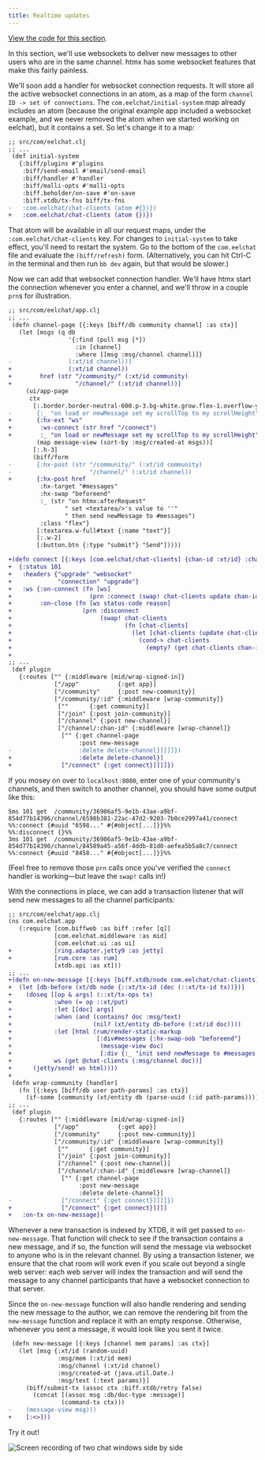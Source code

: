 ```yaml
---
title: Realtime updates
---
```


[View the code for this section](https://github.com/jacobobryant/eelchat/commit/635e67e4d56ac830eed0dc5d2e6f50f80d5c277d).

In this section, we'll use websockets to deliver new messages to other users
who are in the same channel. htmx has some websocket features that make this
fairly painless.

We'll soon add a handler for websocket connection requests. It will store all
the active websocket connections in an atom, as a map of the form
`channel ID -> set of connections`. The `com.eelchat/initial-system`
map already includes an atom (because the original example app included a
websocket example, and we never removed the atom when we started working on
eelchat), but it contains a set. So let's change it to a map:

```diff
;; src/com/eelchat.clj
;; ...
 (def initial-system
   {:biff/plugins #'plugins
    :biff/send-email #'email/send-email
    :biff/handler #'handler
    :biff/malli-opts #'malli-opts
    :biff.beholder/on-save #'on-save
    :biff.xtdb/tx-fns biff/tx-fns
-   :com.eelchat/chat-clients (atom #{})})
+   :com.eelchat/chat-clients (atom {})})
```

That atom will be available in all our request maps, under the
`:com.eelchat/chat-clients` key. For changes to `initial-system` to take
effect, you'll need to restart the system. Go to the bottom of the `com.eelchat`
file and evaluate the `(biff/refresh)` form. (Alternatively, you can
hit Ctrl-C in the terminal and then run `bb dev` again, but that would be
slower.)

Now we can add that websocket connection handler. We'll have htmx start the
connection whenever you enter a channel, and we'll throw in a couple `prn`s for
illustration.

```diff
;; src/com/eelchat/app.clj
;; ...
 (defn channel-page [{:keys [biff/db community channel] :as ctx}]
   (let [msgs (q db
                 '{:find (pull msg [*])
                   :in [channel]
                   :where [[msg :msg/channel channel]]}
-                (:xt/id channel))]
+                (:xt/id channel))
+        href (str "/community/" (:xt/id community)
+                  "/channel/" (:xt/id channel))]
     (ui/app-page
      ctx
       [:.border.border-neutral-600.p-3.bg-white.grow.flex-1.overflow-y-auto#messages
-       {:_ "on load or newMessage set my scrollTop to my scrollHeight"}
+       {:hx-ext "ws"
+        :ws-connect (str href "/connect")
+        :_ "on load or newMessage set my scrollTop to my scrollHeight"}
        (map message-view (sort-by :msg/created-at msgs))]
       [:.h-3]
       (biff/form
-       {:hx-post (str "/community/" (:xt/id community)
-                      "/channel/" (:xt/id channel))
+       {:hx-post href
         :hx-target "#messages"
         :hx-swap "beforeend"
         :_ (str "on htmx:afterRequest"
                " set <textarea/>'s value to ''"
                " then send newMessage to #messages")
         :class "flex"}
        [:textarea.w-full#text {:name "text"}]
        [:.w-2]
        [:button.btn {:type "submit"} "Send"]))))

+(defn connect [{:keys [com.eelchat/chat-clients] {chan-id :xt/id} :channel :as ctx}]
+  {:status 101
+   :headers {"upgrade" "websocket"
+             "connection" "upgrade"}
+   :ws {:on-connect (fn [ws]
+                      (prn :connect (swap! chat-clients update chan-id (fnil conj #{}) ws)))
+        :on-close (fn [ws status-code reason]
+                    (prn :disconnect
+                         (swap! chat-clients
+                                (fn [chat-clients]
+                                  (let [chat-clients (update chat-clients chan-id disj ws)]
+                                    (cond-> chat-clients
+                                      (empty? (get chat-clients chan-id)) (dissoc chan-id)))))))}})
+
;; ...
 (def plugin
   {:routes ["" {:middleware [mid/wrap-signed-in]}
             ["/app"           {:get app}]
             ["/community"     {:post new-community}]
             ["/community/:id" {:middleware [wrap-community]}
              [""      {:get community}]
              ["/join" {:post join-community}]
              ["/channel" {:post new-channel}]
              ["/channel/:chan-id" {:middleware [wrap-channel]}
               ["" {:get channel-page
                    :post new-message
-                   :delete delete-channel}]]]]})
+                   :delete delete-channel}]
+              ["/connect" {:get connect}]]]]})
```

If you mosey on over to `localhost:8080`, enter one of your community's
channels, and then switch to another channel, you should have some output like
this:

```plaintext
5ms 101 get  /community/36906af5-9e1b-43ae-a9bf-854d77b14396/channel/6598b381-22ac-47d2-9203-7b0ce2997a41/connect
%%:connect {#uuid "6598..." #{#object[...]}}%%
%%:disconnect {}%%
3ms 101 get  /community/36906af5-9e1b-43ae-a9bf-854d77b14396/channel/84589a45-a56f-4ddb-81d0-aefea5b5a8c7/connect
%%:connect {#uuid "8458..." #{#object[...]}}%%
```

(Feel free to remove those `prn` calls once you've verified the `connect`
handler is working—but leave the `swap!` calls in!)

With the connections in place, we can add a transaction listener that will
send new messages to all the channel participants:

```diff
;; src/com/eelchat/app.clj
(ns com.eelchat.app
   (:require [com.biffweb :as biff :refer [q]]
             [com.eelchat.middleware :as mid]
             [com.eelchat.ui :as ui]
+            [ring.adapter.jetty9 :as jetty]
+            [rum.core :as rum]
             [xtdb.api :as xt]))
;; ...
+(defn on-new-message [{:keys [biff.xtdb/node com.eelchat/chat-clients]} tx]
+  (let [db-before (xt/db node {::xt/tx-id (dec (::xt/tx-id tx))})]
+    (doseq [[op & args] (::xt/tx-ops tx)
+            :when (= op ::xt/put)
+            :let [[doc] args]
+            :when (and (contains? doc :msg/text)
+                       (nil? (xt/entity db-before (:xt/id doc))))
+            :let [html (rum/render-static-markup
+                        [:div#messages {:hx-swap-oob "beforeend"}
+                         (message-view doc)
+                         [:div {:_ "init send newMessage to #messages then remove me"}]])]
+            ws (get @chat-clients (:msg/channel doc))]
+      (jetty/send! ws html))))
+
 (defn wrap-community [handler]
   (fn [{:keys [biff/db user path-params] :as ctx}]
     (if-some [community (xt/entity db (parse-uuid (:id path-params)))]
;; ...
 (def plugin
   {:routes ["" {:middleware [mid/wrap-signed-in]}
             ["/app"           {:get app}]
             ["/community"     {:post new-community}]
             ["/community/:id" {:middleware [wrap-community]}
              [""      {:get community}]
              ["/join" {:post join-community}]
              ["/channel" {:post new-channel}]
              ["/channel/:chan-id" {:middleware [wrap-channel]}
               ["" {:get channel-page
                    :post new-message
                    :delete delete-channel}]
-              ["/connect" {:get connect}]]]]})
+              ["/connect" {:get connect}]]]]
+   :on-tx on-new-message})
```

Whenever a new transaction is indexed by XTDB, it will get passed to
`on-new-message`. That function will check to see if the transaction contains a
new message, and if so, the function will send the message via websocket to
anyone who is in the relevant channel. By using a transaction listener, we
ensure that the chat room will work even if you scale out beyond a single web
server: each web server will index the transaction and will send the message to
any channel participants that have a websocket connection to that server.

Since the `on-new-message` function will also handle rendering and sending the
new message to the author, we can remove the rendering bit from the
`new-message` function and replace it with an empty response. Otherwise,
whenever you sent a message, it would look like you sent it twice.

```diff
 (defn new-message [{:keys [channel mem params] :as ctx}]
   (let [msg {:xt/id (random-uuid)
              :msg/mem (:xt/id mem)
              :msg/channel (:xt/id channel)
              :msg/created-at (java.util.Date.)
              :msg/text (:text params)}]
     (biff/submit-tx (assoc ctx :biff.xtdb/retry false)
       (concat [(assoc msg :db/doc-type :message)]
               (command-tx ctx)))
-    (message-view msg)))
+    [:<>]))
```

Try it out!

![Screen recording of two chat windows side by side](/img/tutorial/chat-demo.gif)
